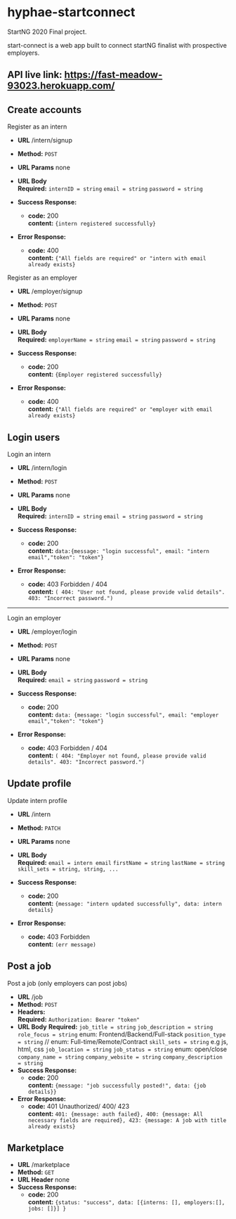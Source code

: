 # hyphae-startconnect

StartNG 2020 Final project.<br />

start-connect is a web app built to connect startNG finalist with prospective employers.<br />

API live link: <a>https://fast-meadow-93023.herokuapp.com/</a>
----
**Create accounts**
----
Register as an intern

* **URL**
    /intern/signup
* **Method:**
    `POST`

* **URL Params**
    none
* **URL Body** <br />
    **Required:**
    `internID = string`
    `email = string`
    `password = string`

* **Success Response:**
  * **code:** 200 <br />
    **content:** `{intern registered successfully}`
* **Error Response:**
  * **code:** 400 <br />
    **content:** `{"All fields are required" or "intern with email already exists}`


Register as an employer

* **URL**
    /employer/signup
* **Method:**
    `POST`

* **URL Params**
    none
* **URL Body** <br />
    **Required:**
    `employerName = string`
    `email = string`
    `password = string`

* **Success Response:**
  * **code:** 200 <br />
    **content:** `{Employer registered successfully}`
* **Error Response:**
  * **code:** 400 <br />
    **content:** `{"All fields are required" or "employer with email already exists}`


**Login users**
----
Login an intern

* **URL**
    /intern/login
* **Method:**
    `POST`

* **URL Params**
    none
* **URL Body** <br />
    **Required:**
    `internID = string`
    `email = string`
    `password = string`
* **Success Response:**
  * **code:** 200 <br />
    **content:** `data:{message: "login successful", email: "intern email","token": "token"}`
* **Error Response:**
  * **code:** 403 Forbidden / 404 <br />
    **content:** `( 404: "User not found, please provide valid details". 403: "Incorrect password.")`

----
Login an employer

* **URL**
    /employer/login
* **Method:**
    `POST`

* **URL Params**
    none
* **URL Body** <br />
    **Required:**
    `email = string`
    `password = string`
* **Success Response:**
  * **code:** 200 <br />
    **content:** `data: {message: "login successful", email: "employer email","token": "token"}`
* **Error Response:**
  * **code:** 403 Forbidden / 404 <br />
    **content:** `( 404: "Employer not found, please provide valid details". 403: "Incorrect password.")`

**Update profile**
----
Update intern profile

* **URL**
    /intern
* **Method:**
    `PATCH`

* **URL Params**
    none
* **URL Body** <br />
    **Required:**
    `email = intern email`
    `firstName = string`
    `lastName = string`
    `skill_sets = string, string, ...`
* **Success Response:**
  * **code:** 200 <br />
    **content:** `{message: "intern updated successfully", data: intern details}`
* **Error Response:**
  * **code:** 403 Forbidden <br />
    **content:** `(err message)`


**Post a job**
----
Post a job (only employers can post jobs)

* **URL**
    /job
* **Method:**
    `POST`
* **Headers:** <br />
    **Required:**
    `Authorization: Bearer "token"`
* **URL Body**
    **Required:**
    `job_title = string`
    `job_description = string`
    `role_focus = string` enum: Frontend/Backend/Full-stack
    `position_type = string` // enum: Full-time/Remote/Contract
    `skill_sets = string` e.g js, html, css
    `job_location = string`
    `job_status = string` enum: open/close
    `company_name = string`
    `company_website = string`
    `company_description = string`
* **Success Response:**
  * **code:** 200 <br />
    **content:** `{message: "job successfully posted!", data: {job details}}`
* **Error Response:**
  * **code:** 401 Unauthorized/ 400/ 423<br />
    **content:** `401: {message: auth failed}, 400: {message: All necessary fields are required}, 423: {message: A job with title already exists}`


**Marketplace**
----
* **URL**
    /marketplace
* **Method:**
    `GET`
* **URL Header**
    none
* **Success Response:**
  * **code:** 200 <br />
    **content:** `{status: "success", data: [{interns: [], employers:[], jobs: []}] }`






